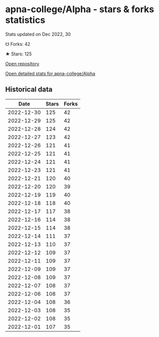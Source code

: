 # apna-college/Alpha - stars & forks statistics

Stats updated on Dec 2022, 30

☋ Forks: 42

★ Stars: 125

[Open repository](https://github.com/apna-college/Alpha)

[Open detailed stats for apna-college/Alpha](https://reviewgithub.com/rep/apna-college/Alpha)

## Historical data
| Date | Stars | Forks |
|------|-------|-------|
| 2022-12-30 | 125 | 42 | 
| 2022-12-29 | 125 | 42 | 
| 2022-12-28 | 124 | 42 | 
| 2022-12-27 | 123 | 42 | 
| 2022-12-26 | 121 | 41 | 
| 2022-12-25 | 121 | 41 | 
| 2022-12-24 | 121 | 41 | 
| 2022-12-23 | 121 | 41 | 
| 2022-12-21 | 120 | 40 | 
| 2022-12-20 | 120 | 39 | 
| 2022-12-19 | 119 | 40 | 
| 2022-12-18 | 118 | 40 | 
| 2022-12-17 | 117 | 38 | 
| 2022-12-16 | 114 | 38 | 
| 2022-12-15 | 114 | 38 | 
| 2022-12-14 | 111 | 37 | 
| 2022-12-13 | 110 | 37 | 
| 2022-12-12 | 109 | 37 | 
| 2022-12-11 | 109 | 37 | 
| 2022-12-09 | 109 | 37 | 
| 2022-12-08 | 109 | 37 | 
| 2022-12-07 | 108 | 37 | 
| 2022-12-06 | 108 | 37 | 
| 2022-12-04 | 108 | 36 | 
| 2022-12-03 | 108 | 35 | 
| 2022-12-02 | 108 | 35 | 
| 2022-12-01 | 107 | 35 | 

